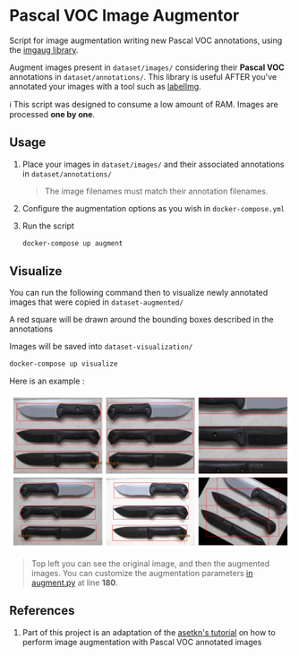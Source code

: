 # Pascal VOC Image Augmentor

Script for image augmentation writing new Pascal VOC annotations, using the [imgaug library](https://github.com/aleju/imgaug).  

Augment images present in `dataset/images/` considering their **Pascal VOC** annotations in `dataset/annotations/`. This library is useful AFTER you've annotated your images with a tool such as [labelImg](https://github.com/tzutalin/labelImg).

:information_source: This script was designed to consume a low amount of RAM. Images are processed **one by one**.

## Usage

1. Place your images in `dataset/images/` and their associated annotations in `dataset/annotations/`

    > The image filenames must match their annotation filenames.

2. Configure the augmentation options as you wish in `docker-compose.yml`

3. Run the script

    ```bash
    docker-compose up augment
    ```

## Visualize

You can run the following command then to visualize newly annotated images that were copied in `dataset-augmented/`

A red square will be drawn around the bounding boxes described in the annotations

Images will be saved into `dataset-visualization/`

```bash
docker-compose up visualize
```

Here is an example :

![](illustration.jpg)

> Top left you can see the original image, and then the augmented images. You can customize the augmentation parameters [in augment.py](./augment.py) at line **180**.

## References

1. Part of this project is an adaptation of the [asetkn's tutorial](https://github.com/asetkn/Tutorial-Image-and-Multiple-Bounding-Boxes-Augmentation-for-Deep-Learning-in-4-Steps/blob/master/Tutorial-Image-and-Multiple-Bounding-Boxes-Augmentation-for-Deep-Learning-in-4-Steps.ipynb) on how to perform image augmentation with Pascal VOC annotated images
